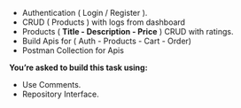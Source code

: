 - Authentication ( Login / Register ).
- CRUD ( Products ) with logs from dashboard
- Products ( **Title - Description - Price** ) CRUD with ratings.
- Build Apis for ( Auth - Products - Cart - Order)
- Postman Collection for Apis

 **You’re asked to build this task using:**


- Use Comments.
- Repository Interface.
